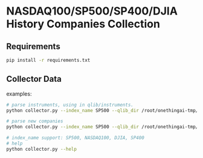 # NASDAQ100/SP500/SP400/DJIA History Companies Collection

## Requirements

```bash
pip install -r requirements.txt
```

## Collector Data
examples:
```bash
# parse instruments, using in qlib/instruments.
python collector.py --index_name SP500 --qlib_dir /root/onethingai-tmp/.qlib/qlib_data/us_data --method parse_instruments

# parse new companies
python collector.py --index_name SP500 --qlib_dir /root/onethingai-tmp/.qlib/qlib_data/us_data --method save_new_companies

# index_name support: SP500, NASDAQ100, DJIA, SP400
# help
python collector.py --help
```


